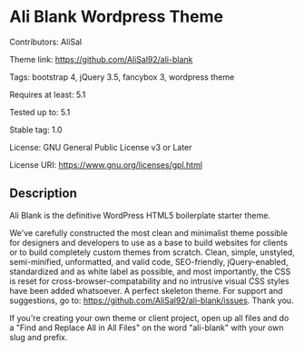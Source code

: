 # Ali Blank Wordpress Theme

Contributors: AliSal

Theme link: https://github.com/AliSal92/ali-blank

Tags: bootstrap 4, jQuery 3.5, fancybox 3, wordpress theme

Requires at least: 5.1

Tested up to: 5.1

Stable tag: 1.0

License: GNU General Public License v3 or Later

License URI: https://www.gnu.org/licenses/gpl.html


## Description
Ali Blank is the definitive WordPress HTML5 boilerplate starter theme.

We've carefully constructed the most clean and minimalist theme possible for designers and developers to use as a base to build websites for clients or to build completely custom themes from scratch. Clean, simple, unstyled, semi-minified, unformatted, and valid code, SEO-friendly, jQuery-enabled, standardized and as white label as possible, and most importantly, the CSS is reset for cross-browser-compatability and no intrusive visual CSS styles have been added whatsoever. A perfect skeleton theme. For support and suggestions, go to: https://github.com/AliSal92/ali-blank/issues. Thank you.

If you're creating your own theme or client project, open up all files and do a "Find and Replace All in All Files" on the word "ali-blank" with your own slug and prefix.